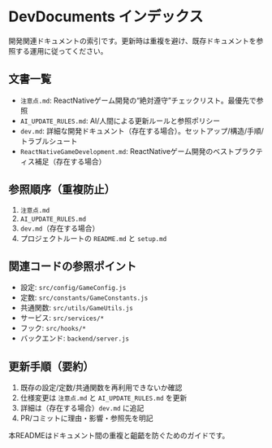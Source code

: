# DevDocuments インデックス

開発関連ドキュメントの索引です。更新時は重複を避け、既存ドキュメントを参照する運用に従ってください。

## 文書一覧
- `注意点.md`: ReactNativeゲーム開発の“絶対遵守”チェックリスト。最優先で参照
- `AI_UPDATE_RULES.md`: AI/人間による更新ルールと参照ポリシー
- `dev.md`: 詳細な開発ドキュメント（存在する場合）。セットアップ/構造/手順/トラブルシュート
- `ReactNativeGameDevelopment.md`: ReactNativeゲーム開発のベストプラクティス補足（存在する場合）

## 参照順序（重複防止）
1) `注意点.md`
2) `AI_UPDATE_RULES.md`
3) `dev.md`（存在する場合）
4) プロジェクトルートの `README.md` と `setup.md`

## 関連コードの参照ポイント
- 設定: `src/config/GameConfig.js`
- 定数: `src/constants/GameConstants.js`
- 共通関数: `src/utils/GameUtils.js`
- サービス: `src/services/*`
- フック: `src/hooks/*`
- バックエンド: `backend/server.js`

## 更新手順（要約）
1. 既存の設定/定数/共通関数を再利用できないか確認
2. 仕様変更は `注意点.md` と `AI_UPDATE_RULES.md` を更新
3. 詳細は（存在する場合）`dev.md` に追記
4. PR/コミットに理由・影響・参照先を明記

本READMEはドキュメント間の重複と齟齬を防ぐためのガイドです。

